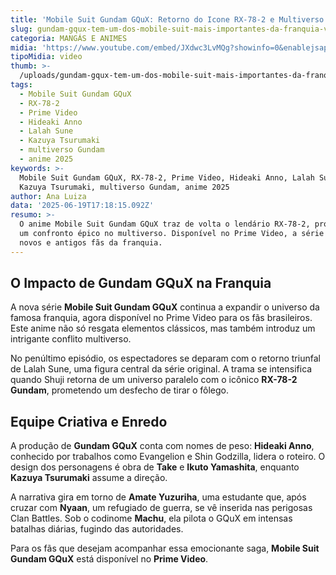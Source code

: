 ```yaml
---
title: 'Mobile Suit Gundam GQuX: Retorno do Icone RX-78-2 e Multiverso em Jogo'
slug: gundam-gqux-tem-um-dos-mobile-suit-mais-importantes-da-franquia-veja
categoria: MANGÁS E ANIMES
midia: 'https://www.youtube.com/embed/JXdwc3LvMQg?showinfo=0&enablejsapi=1'
tipoMidia: video
thumb: >-
  /uploads/gundam-gqux-tem-um-dos-mobile-suit-mais-importantes-da-franquia-veja-thumb.png
tags:
  - Mobile Suit Gundam GQuX
  - RX-78-2
  - Prime Video
  - Hideaki Anno
  - Lalah Sune
  - Kazuya Tsurumaki
  - multiverso Gundam
  - anime 2025
keywords: >-
  Mobile Suit Gundam GQuX, RX-78-2, Prime Video, Hideaki Anno, Lalah Sune,
  Kazuya Tsurumaki, multiverso Gundam, anime 2025
author: Ana Luiza
data: '2025-06-19T17:18:15.092Z'
resumo: >-
  O anime Mobile Suit Gundam GQuX traz de volta o lendário RX-78-2, prometendo
  um confronto épico no multiverso. Disponível no Prime Video, a série conecta
  novos e antigos fãs da franquia.
---
```


## O Impacto de Gundam GQuX na Franquia

A nova série **Mobile Suit Gundam GQuX** continua a expandir o universo da famosa franquia, agora disponível no Prime Video para os fãs brasileiros. Este anime não só resgata elementos clássicos, mas também introduz um intrigante conflito multiverso.

No penúltimo episódio, os espectadores se deparam com o retorno triunfal de Lalah Sune, uma figura central da série original. A trama se intensifica quando Shuji retorna de um universo paralelo com o icônico **RX-78-2 Gundam**, prometendo um desfecho de tirar o fôlego.

## Equipe Criativa e Enredo

A produção de **Gundam GQuX** conta com nomes de peso: **Hideaki Anno**, conhecido por trabalhos como Evangelion e Shin Godzilla, lidera o roteiro. O design dos personagens é obra de **Take** e **Ikuto Yamashita**, enquanto **Kazuya Tsurumaki** assume a direção.

A narrativa gira em torno de **Amate Yuzuriha**, uma estudante que, após cruzar com **Nyaan**, um refugiado de guerra, se vê inserida nas perigosas Clan Battles. Sob o codinome **Machu**, ela pilota o GQuX em intensas batalhas diárias, fugindo das autoridades.

Para os fãs que desejam acompanhar essa emocionante saga, **Mobile Suit Gundam GQuX** está disponível no **Prime Video**.
